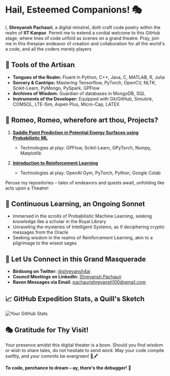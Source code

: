 <!--# Tried to give a Shakespearean touch to my Profile-->

# Hail, Esteemed Companions! 🎭

I, **Shreyansh Pachauri**, a digital minstrel, doth craft code poetry within the realm of **IIT Kanpur**. Permit me to extend a cordial welcome to this GitHub stage, where lines of code unfold as scenes on a grand theatre. Pray, join me in this thespian endeavor of creation and collaboration for all the world's a code, and all the coders merely players

## 🎨 Tools of the Artisan

- **Tongues of the Realm:** Fluent in Python, C++, Java, C, MATLAB, R, Julia
- **Sorcery & Cantrips:** Mastering Tensorflow, PyTorch, OpenCV, NLTK, Scikit-Learn, PyMongo, PySpark, GPFlow
- **Archives of Wisdom:** Guardian of databases in MongoDB, SQL
- **Instruments of the Developer:** Equipped with Git/GitHub, Simulink, COMSOL, LTE-Sim, Aspen Plus, Micro-Cap, LATEX


## 📜 Romeo, Romeo, wherefore art thou, Projects?

1. **[Saddle Point Prediction in Potential Energy Surfaces using Probabilistic ML](link-to-project)** <!--A saga of algorithms and data structures, as if penned by the quill of destiny.-->
   - Technologies at play: GPFlow, Scikit-Learn, GPyTorch, Numpy, Matplotlib
   <!--- Notable Achievements: [Any exceptional feats or milestones]
   - Episodic Narratives: [Detailed stories or challenges encountered]-->

2. **[Introduction to Reinforcement Learning](link-to-project)** <!--Crafting digital experiences, one line at a time, in this grand theatre of bytes.-->
   - Technologies at play: OpenAI Gym, PyTorch, Python, Google Colab
   <!--- Unveiling the Magic: [Highlight any innovative approaches or methodologies]
   - Backstage Chronicles: [Behind-the-scenes tales and anecdotes]-->

Peruse my repositories – tales of endeavors and quests await, unfolding like acts upon a Theatre!

## 📖 Continuous Learning, an Ongoing Sonnet

- Immersed in the scrolls of Probabilistic Machine Learning, seeking knowledge like a scholar in the Royal Library
- Unraveling the mysteries of Intelligent Systems, as if deciphering cryptic messages from the Oracle
- Seeking wisdom in the realms of Reinforcement Learning, akin to a pilgrimage to the wisest sages

## 🚀 Let Us Connect in this Grand Masquerade

- **Birdsong on Twitter:** [@shreyansh4ai](https://twitter.com/shreyansh4ai)
- **Council Meetings on LinkedIn:** [Shreyansh Pachauri](https://www.linkedin.com/in/shreyansh-pachauri-7393341ba/)
  <!--- **Portfolio Chronicles:** [Your Portfolio Website](https://www.yourportfolio.com)-->
- **Raven Messages via Email:** pachaurishreyansh100@gmail.com

## 📈 GitHub Expedition Stats, a Quill's Sketch

![Your GitHub Stats](https://github-readme-stats.vercel.app/api?username=shreyanshML100&show_icons=true&count_private=true)

## 🎭 Gratitude for Thy Visit!

Your presence amidst this digital theater is a boon. Should you find wisdom or wish to share tales, do not hesitate to send word. May your code compile swiftly, and your commits be evergreen! 🌟🖋️

**To code, perchance to dream – ay, there's the debugger!** 🚀
